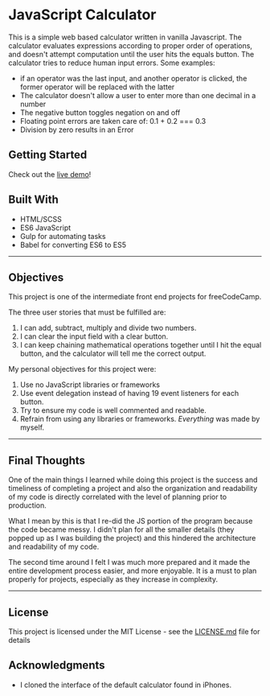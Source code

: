 # JavaScript Calculator

This is a simple web based calculator written in vanilla Javascript. The calculator evaluates expressions according to proper order of operations, and doesn't attempt computation until the user hits the equals button. The calculator tries to reduce human input errors. Some examples:

* if an operator was the last input, and another operator is clicked, the former operator will be replaced with the latter
* The calculator doesn't allow a user to enter more than one decimal in a number
* The negative button toggles negation on and off
* Floating point errors are taken care of: 0.1 + 0.2 === 0.3
* Division by zero results in an Error

## Getting Started

Check out the [live demo](https://ryanjmack.github.io/js-calculator/)!

## Built With

* HTML/SCSS
* ES6 JavaScript
* Gulp for automating tasks
* Babel for converting ES6 to ES5

----

## Objectives
This project is one of the intermediate front end projects for freeCodeCamp.

The three user stories that must be fulfilled are:
1. I can add, subtract, multiply and divide two numbers.
2. I can clear the input field with a clear button.
3. I can keep chaining mathematical operations together until I hit the equal button, and the calculator will tell me the correct output.


My personal objectives for this project were:

1. Use no JavaScript libraries or frameworks
2. Use event delegation instead of having 19 event listeners for each button.
3. Try to ensure my code is well commented and readable.
4. Refrain from using any libraries or frameworks. *Everything* was made by myself.

---

## Final Thoughts

One of the main things I learned while doing this project is the success and timeliness of completing a project and also the organization and readability of my code is directly correlated with the level of planning prior to production.

What I mean by this is that I re-did the JS portion of the program because the code became messy. I didn't plan for all the smaller details (they popped up as I was building the project) and this hindered the architecture and readability of my code.

The second time around I felt I was much more prepared and it made the entire development process easier, and more enjoyable. It is a must to plan properly for projects, especially as they increase in complexity.

---
## License

This project is licensed under the MIT License - see the [LICENSE.md](https://github.com/ryanjmack/js-calculator/blob/master/LICENSE.md) file for details

## Acknowledgments

* I cloned the interface of the default calculator found in iPhones.
